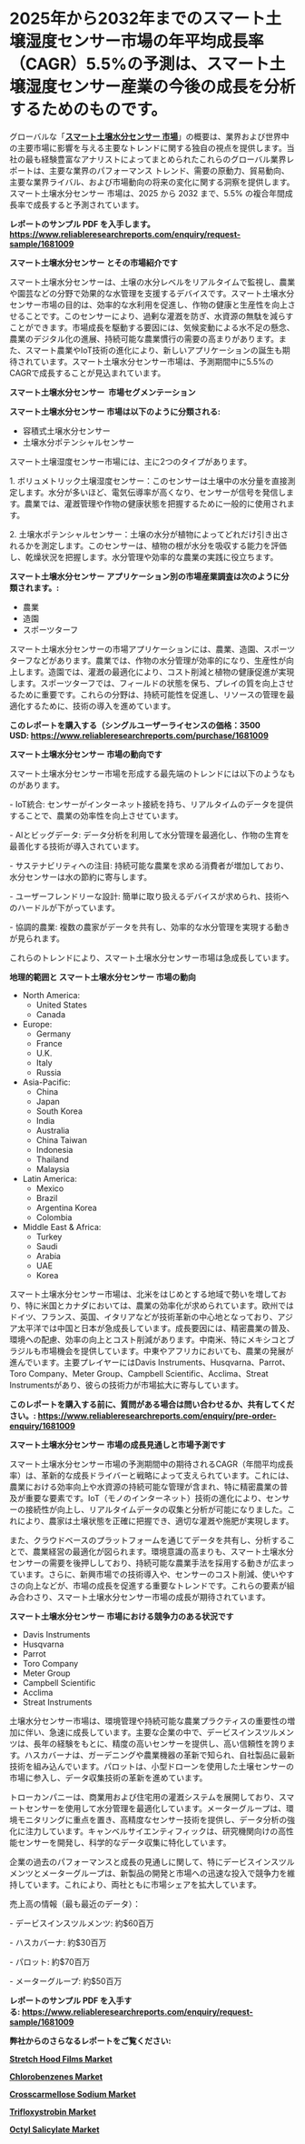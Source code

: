 <p><h1>2025年から2032年までのスマート土壌湿度センサー市場の年平均成長率（CAGR）5.5%の予測は、スマート土壌湿度センサー産業の今後の成長を分析するためのものです。</h1></p><p>グローバルな「<a href="https://www.reliableresearchreports.com/smart-soil-moisture-sensor-r1681009?utm_campaign=110&utm_medium=6&utm_source=Github&utm_content=ia&utm_term=18032025&utm_id=smart-soil-moisture-sensor"><strong>スマート土壌水分センサー 市場</strong></a>」の概要は、業界および世界中の主要市場に影響を与える主要なトレンドに関する独自の視点を提供します。当社の最も経験豊富なアナリストによってまとめられたこれらのグローバル業界レポートは、主要な業界のパフォーマンス トレンド、需要の原動力、貿易動向、主要な業界ライバル、および市場動向の将来の変化に関する洞察を提供します。スマート土壌水分センサー 市場は、2025 から 2032 まで、5.5% の複合年間成長率で成長すると予測されています。</p>
<p><strong>レポートのサンプル PDF を入手します。</strong><strong><a href="https://www.reliableresearchreports.com/enquiry/request-sample/1681009?utm_campaign=110&utm_medium=6&utm_source=Github&utm_content=ia&utm_term=18032025&utm_id=smart-soil-moisture-sensor">https://www.reliableresearchreports.com/enquiry/request-sample/1681009</a></strong></p>
<p><strong>スマート土壌水分センサー とその市場紹介です</strong></p>
<p><p>スマート土壌水分センサーは、土壌の水分レベルをリアルタイムで監視し、農業や園芸などの分野で効果的な水管理を支援するデバイスです。スマート土壌水分センサー市場の目的は、効率的な水利用を促進し、作物の健康と生産性を向上させることです。このセンサーにより、過剰な灌漑を防ぎ、水資源の無駄を減らすことができます。市場成長を駆動する要因には、気候変動による水不足の懸念、農業のデジタル化の進展、持続可能な農業慣行の需要の高まりがあります。また、スマート農業やIoT技術の進化により、新しいアプリケーションの誕生も期待されています。スマート土壌水分センサー市場は、予測期間中に5.5%のCAGRで成長することが見込まれています。</p><strong><a href="|AUTHORITHY_DOMAIN_URL|?utm_campaign=110&utm_medium=6&utm_source=Github&utm_content=ia&utm_term=18032025&utm_id=smart-soil-moisture-sensor"></a></strong></p>
<p><strong>スマート土壌水分センサー&nbsp;</strong><strong>&nbsp;市場セグメンテーション</strong></p>
<p><strong>スマート土壌水分センサー 市場は以下のように分類される:</strong>&nbsp;</p>
<p><ul><li>容積式土壌水分センサー</li><li>土壌水分ポテンシャルセンサー</li></ul></p>
<p><p>スマート土壌湿度センサー市場には、主に2つのタイプがあります。 </p><p>1. ボリュメトリック土壌湿度センサー：このセンサーは土壌中の水分量を直接測定します。水分が多いほど、電気伝導率が高くなり、センサーが信号を発信します。農業では、灌漑管理や作物の健康状態を把握するために一般的に使用されます。</p><p>2. 土壌水ポテンシャルセンサー：土壌の水分が植物によってどれだけ引き出されるかを測定します。このセンサーは、植物の根が水分を吸収する能力を評価し、乾燥状況を把握します。水分管理や効率的な農業の実践に役立ちます。</p></p>
<p><strong> スマート土壌水分センサー アプリケーション別の市場産業調査は次のように分類されます。:</strong></p>
<p><ul><li>農業</li><li>造園</li><li>スポーツターフ</li></ul></p>
<p><p>スマート土壌水分センサーの市場アプリケーションには、農業、造園、スポーツターフなどがあります。農業では、作物の水分管理が効率的になり、生産性が向上します。造園では、灌漑の最適化により、コスト削減と植物の健康促進が実現します。スポーツターフでは、フィールドの状態を保ち、プレイの質を向上させるために重要です。これらの分野は、持続可能性を促進し、リソースの管理を最適化するために、技術の導入を進めています。</p></p>
<p><strong>このレポートを購入する（シングルユーザーライセンスの価格：3500 USD:</strong><strong>&nbsp;<a href="https://www.reliableresearchreports.com/purchase/1681009?utm_campaign=110&utm_medium=6&utm_source=Github&utm_content=ia&utm_term=18032025&utm_id=smart-soil-moisture-sensor">https://www.reliableresearchreports.com/purchase/1681009</a></strong></p>
<p><strong>スマート土壌水分センサー 市場の動向です</strong></p>
<p><p>スマート土壌水分センサー市場を形成する最先端のトレンドには以下のようなものがあります。</p><p>- IoT統合: センサーがインターネット接続を持ち、リアルタイムのデータを提供することで、農業の効率性を向上させています。</p><p>- AIとビッグデータ: データ分析を利用して水分管理を最適化し、作物の生育を最善化する技術が導入されています。</p><p>- サステナビリティへの注目: 持続可能な農業を求める消費者が増加しており、水分センサーは水の節約に寄与します。</p><p>- ユーザーフレンドリーな設計: 簡単に取り扱えるデバイスが求められ、技術へのハードルが下がっています。</p><p>- 協調的農業: 複数の農家がデータを共有し、効率的な水分管理を実現する動きが見られます。</p><p>これらのトレンドにより、スマート土壌水分センサー市場は急成長しています。</p></p>
<p><strong>地理的範囲と スマート土壌水分センサー 市場の動向</strong></p>
<p><ul>
    <li>
        North America:
        <ul>
            <li>United States</li>
            <li>Canada</li>
        </ul>
    </li>
    <li>
        Europe:
        <ul>
            <li>Germany</li>
            <li>France</li>
            <li>U.K.</li>
            <li>Italy</li>
            <li>Russia</li>
        </ul>
    </li>
    <li>
        Asia-Pacific:
        <ul>
            <li>China</li>
            <li>Japan</li>
            <li>South Korea</li>
            <li>India</li>
            <li>Australia</li>
            <li>China Taiwan</li>
            <li>Indonesia</li>
            <li>Thailand</li>
            <li>Malaysia</li>
        </ul>
    </li>
    <li>
        Latin America:
        <ul>
            <li>Mexico</li>
            <li>Brazil</li>
            <li>Argentina Korea</li>
            <li>Colombia</li>
        </ul>
    </li>
    <li>
        Middle East & Africa:
        <ul>
            <li>Turkey</li>
            <li>Saudi</li>
            <li>Arabia</li>
            <li>UAE</li>
            <li>Korea</li>
        </ul>
    </li>
    </ul></p>
<p><p>スマート土壌水分センサー市場は、北米をはじめとする地域で勢いを増しており、特に米国とカナダにおいては、農業の効率化が求められています。欧州ではドイツ、フランス、英国、イタリアなどが技術革新の中心地となっており、アジア太平洋では中国と日本が急成長しています。成長要因には、精密農業の普及、環境への配慮、効率の向上とコスト削減があります。中南米、特にメキシコとブラジルも市場機会を提供しています。中東やアフリカにおいても、農業の発展が進んでいます。主要プレイヤーにはDavis Instruments、Husqvarna、Parrot、Toro Company、Meter Group、Campbell Scientific、Acclima、Streat Instrumentsがあり、彼らの技術力が市場拡大に寄与しています。</p></p>
<p><strong>このレポートを購入する前に、質問がある場合は問い合わせるか、共有してください。:&nbsp;<a href="https://www.reliableresearchreports.com/enquiry/pre-order-enquiry/1681009?utm_campaign=110&utm_medium=6&utm_source=Github&utm_content=ia&utm_term=18032025&utm_id=smart-soil-moisture-sensor">https://www.reliableresearchreports.com/enquiry/pre-order-enquiry/1681009</a></strong></p>
<p><strong>スマート土壌水分センサー 市場の成長見通しと市場予測です</strong></p>
<p><p>スマート土壌水分センサー市場の予測期間中の期待されるCAGR（年間平均成長率）は、革新的な成長ドライバーと戦略によって支えられています。これには、農業における効率向上や水資源の持続可能な管理が含まれ、特に精密農業の普及が重要な要素です。IoT（モノのインターネット）技術の進化により、センサーの接続性が向上し、リアルタイムデータの収集と分析が可能になりました。これにより、農家は土壌状態を正確に把握でき、適切な灌漑や施肥が実現します。</p><p>また、クラウドベースのプラットフォームを通じてデータを共有し、分析することで、農業経営の最適化が図られます。環境意識の高まりも、スマート土壌水分センサーの需要を後押ししており、持続可能な農業手法を採用する動きが広まっています。さらに、新興市場での技術導入や、センサーのコスト削減、使いやすさの向上などが、市場の成長を促進する重要なトレンドです。これらの要素が組み合わさり、スマート土壌水分センサー市場の成長が期待されています。</p></p>
<p><strong>スマート土壌水分センサー 市場における競争力のある状況です</strong></p>
<p><ul><li>Davis Instruments</li><li>Husqvarna</li><li>Parrot</li><li>Toro Company</li><li>Meter Group</li><li>Campbell Scientific</li><li>Acclima</li><li>Streat Instruments</li></ul></p>
<p><p>土壌水分センサー市場は、環境管理や持続可能な農業プラクティスの重要性の増加に伴い、急速に成長しています。主要な企業の中で、デービスインスツルメンツは、長年の経験をもとに、精度の高いセンサーを提供し、高い信頼性を誇ります。ハスカバーナは、ガーデニングや農業機器の革新で知られ、自社製品に最新技術を組み込んでいます。パロットは、小型ドローンを使用した土壌センサーの市場に参入し、データ収集技術の革新を進めています。</p><p>トローカンパニーは、商業用および住宅用の灌漑システムを展開しており、スマートセンサーを使用して水分管理を最適化しています。メーターグループは、環境モニタリングに重点を置き、高精度なセンサー技術を提供し、データ分析の強化に注力しています。キャンベルサイエンティフィックは、研究機関向けの高性能センサーを開発し、科学的なデータ収集に特化しています。</p><p>企業の過去のパフォーマンスと成長の見通しに関して、特にデービスインスツルメンツとメーターグループは、新製品の開発と市場への迅速な投入で競争力を維持しています。これにより、両社ともに市場シェアを拡大しています。</p><p>売上高の情報（最も最近のデータ）：</p><p>- デービスインスツルメンツ: 約$60百万</p><p>- ハスカバーナ: 約$30百万</p><p>- パロット: 約$70百万</p><p>- メーターグループ: 約$50百万</p></p>
<p><strong>レポートのサンプル PDF を入手する:&nbsp;<a href="https://www.reliableresearchreports.com/enquiry/request-sample/1681009?utm_campaign=110&utm_medium=6&utm_source=Github&utm_content=ia&utm_term=18032025&utm_id=smart-soil-moisture-sensor">https://www.reliableresearchreports.com/enquiry/request-sample/1681009</a></strong></p>
<p></p>
<p></p>
<p></p>
<p></p>
<p><strong>弊社からのさらなるレポートをご覧ください:</strong></p>
<p><strong><p><a href="https://github.com/ludongfomban/Market-Research-Report-List-1/blob/main/stretch-hood-films-market.md?utm_campaign=110&utm_medium=6&utm_source=Github&utm_content=ia&utm_term=18032025&utm_id=smart-soil-moisture-sensor">Stretch Hood Films Market</a></p><p><a href="https://github.com/giardafshaxb/Market-Research-Report-List-1/blob/main/chlorobenzenes-market.md?utm_campaign=110&utm_medium=6&utm_source=Github&utm_content=ia&utm_term=18032025&utm_id=smart-soil-moisture-sensor">Chlorobenzenes Market</a></p><p><a href="https://github.com/naulasulakr0/Market-Research-Report-List-1/blob/main/crosscarmellose-sodium-market.md?utm_campaign=110&utm_medium=6&utm_source=Github&utm_content=ia&utm_term=18032025&utm_id=smart-soil-moisture-sensor">Crosscarmellose Sodium Market</a></p><p><a href="https://github.com/haimamuirev8/Market-Research-Report-List-1/blob/main/trifloxystrobin-market.md?utm_campaign=110&utm_medium=6&utm_source=Github&utm_content=ia&utm_term=18032025&utm_id=smart-soil-moisture-sensor">Trifloxystrobin Market</a></p><p><a href="https://github.com/kimanyuzuga/Market-Research-Report-List-1/blob/main/octyl-salicylate-market.md?utm_campaign=110&utm_medium=6&utm_source=Github&utm_content=ia&utm_term=18032025&utm_id=smart-soil-moisture-sensor">Octyl Salicylate Market</a></p></strong></p>